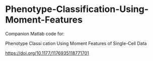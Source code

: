 # Phenotype-Classification-Using-Moment-Features

Companion Matlab code for:

Phenotype Classi cation Using Moment Features of Single-Cell Data

https://doi.org/10.1177/1176935118771701
